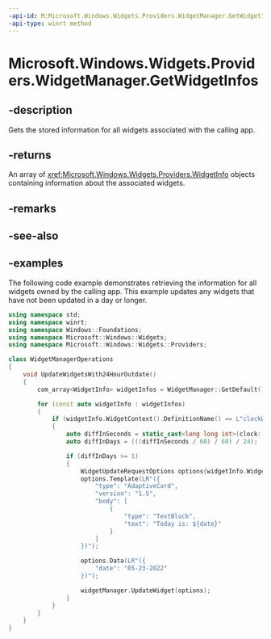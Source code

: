 ```yaml
---
-api-id: M:Microsoft.Windows.Widgets.Providers.WidgetManager.GetWidgetInfos
-api-type: winrt method
---
```


# Microsoft.Windows.Widgets.Providers.WidgetManager.GetWidgetInfos

<!--
public Microsoft.Windows.Widgets.Providers.WidgetInfo[] GetWidgetInfos ();
-->


## -description

Gets the stored information for all widgets associated with the calling app.

## -returns

An array of <xref:Microsoft.Windows.Widgets.Providers.WidgetInfo> objects containing information about the associated widgets.

## -remarks



## -see-also

## -examples

The following code example demonstrates retrieving the information for all widgets owned by the calling app. This example updates any widgets that have not been updated in a day or longer.

```C++
using namespace std;
using namespace winrt;
using namespace Windows::Foundations;
using namespace Microsoft::Windows::Widgets;
using namespace Microsoft::Windows::Widgets::Providers;

class WidgetManagerOperations
{
    void UpdateWidgetsWith24HourOutdate()
    {
        com_array<WidgetInfo> widgetInfos = WidgetManager::GetDefault().GetWidgetInfos();

        for (const auto widgetInfo : widgetInfos)
        {
            if (widgetInfo.WidgetContext().DefinitionName() == L"clockWidget")
            {
                auto diffInSeconds = static_cast<long long int>(clock::to_time_t(end), clock::to_time_t(beginning));
                auto diffInDays = (((diffInSeconds / 60) / 60) / 24);

                if (diffInDays >= 1)
                {
                    WidgetUpdateRequestOptions options{widgetInfo.WidgetContext().Id()};
                    options.Template(LR"({
                        "type": "AdaptiveCard",
                        "version": "1.5",
                        "body": [
                            {
                                "type": "TextBlock",
                                "text": "Today is: ${date}"
                            }
                        ]
                    })");

                    options.Data(LR"({
                        "date": "05-23-2022"
                    })");

                    widgetManager.UpdateWidget(options);
                }
            }
        }
    }
}
```
